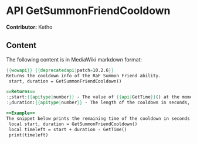 # API GetSummonFriendCooldown

**Contributor:** Ketho

## Content

The following content is in MediaWiki markdown format:

```mediawiki
{{wowapi}} {{deprecatedapi|patch=10.2.6}}
Returns the cooldown info of the RaF Summon Friend ability.
 start, duration = GetSummonFriendCooldown()

==Returns==
:;start:{{apitype|number}} - The value of {{api|GetTime}}() at the moment the cooldown began, 0 if the ability is ready
:;duration:{{apitype|number}} - The length of the cooldown in seconds, 0 if the ability is ready

==Example==
The snippet below prints the remaining time of the cooldown in seconds.
 local start, duration = GetSummonFriendCooldown()
 local timeleft = start + duration - GetTime()
 print(timeleft)
```